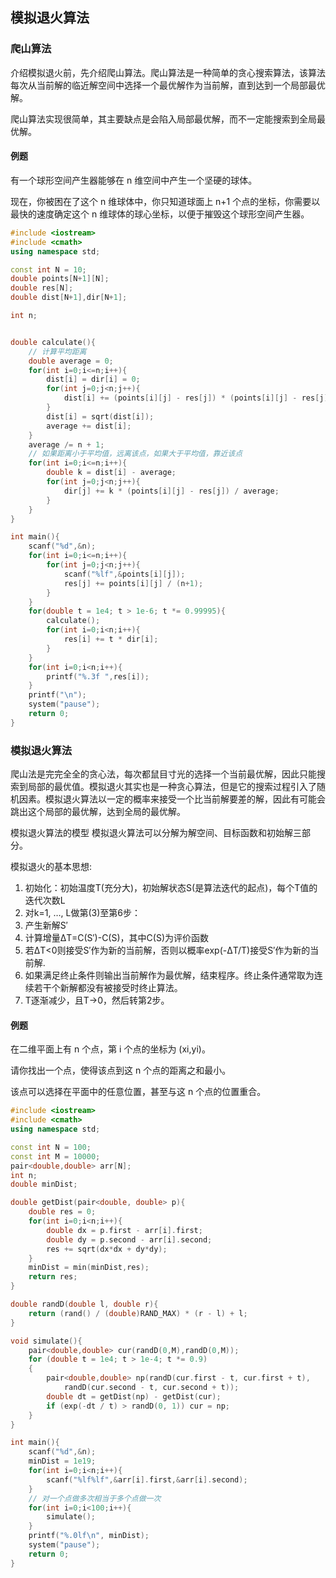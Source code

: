 ## 模拟退火算法

### 爬山算法  

介绍模拟退火前，先介绍爬山算法。爬山算法是一种简单的贪心搜索算法，该算法每次从当前解的临近解空间中选择一个最优解作为当前解，直到达到一个局部最优解。

爬山算法实现很简单，其主要缺点是会陷入局部最优解，而不一定能搜索到全局最优解。

#### 例题

有一个球形空间产生器能够在 n 维空间中产生一个坚硬的球体。

现在，你被困在了这个 n 维球体中，你只知道球面上 n+1 个点的坐标，你需要以最快的速度确定这个 n 维球体的球心坐标，以便于摧毁这个球形空间产生器。

```cpp
#include <iostream>
#include <cmath>
using namespace std;

const int N = 10;
double points[N+1][N];
double res[N];
double dist[N+1],dir[N+1];

int n;


double calculate(){
    // 计算平均距离
    double average = 0;
    for(int i=0;i<=n;i++){
        dist[i] = dir[i] = 0;
        for(int j=0;j<n;j++){
            dist[i] += (points[i][j] - res[j]) * (points[i][j] - res[j]);
        }
        dist[i] = sqrt(dist[i]);
        average += dist[i];
    }
    average /= n + 1;
    // 如果距离小于平均值，远离该点，如果大于平均值，靠近该点
    for(int i=0;i<=n;i++){
        double k = dist[i] - average;
        for(int j=0;j<n;j++){
            dir[j] += k * (points[i][j] - res[j]) / average;
        }
    }
}

int main(){
    scanf("%d",&n);
    for(int i=0;i<=n;i++){
        for(int j=0;j<n;j++){
            scanf("%lf",&points[i][j]);
            res[j] += points[i][j] / (n+1);
        }
    }
    for(double t = 1e4; t > 1e-6; t *= 0.99995){
        calculate();
        for(int i=0;i<n;i++){
            res[i] += t * dir[i];
        }
    }
    for(int i=0;i<n;i++){
        printf("%.3f ",res[i]);
    }
    printf("\n");
    system("pause");
    return 0;
}
```

### 模拟退火算法

爬山法是完完全全的贪心法，每次都鼠目寸光的选择一个当前最优解，因此只能搜索到局部的最优值。模拟退火其实也是一种贪心算法，但是它的搜索过程引入了随机因素。模拟退火算法以一定的概率来接受一个比当前解要差的解，因此有可能会跳出这个局部的最优解，达到全局的最优解。

模拟退火算法的模型
模拟退火算法可以分解为解空间、目标函数和初始解三部分。

模拟退火的基本思想:
1. 初始化：初始温度T(充分大)，初始解状态S(是算法迭代的起点)，每个T值的迭代次数L
2. 对k=1, …, L做第(3)至第6步：
3. 产生新解S′
4. 计算增量ΔT=C(S′)-C(S)，其中C(S)为评价函数
5. 若ΔT<0则接受S′作为新的当前解，否则以概率exp(-ΔT/T)接受S′作为新的当前解.
6. 如果满足终止条件则输出当前解作为最优解，结束程序。终止条件通常取为连续若干个新解都没有被接受时终止算法。
7. T逐渐减少，且T->0，然后转第2步。

#### 例题

在二维平面上有 n 个点，第 i 个点的坐标为 (xi,yi)。

请你找出一个点，使得该点到这 n 个点的距离之和最小。

该点可以选择在平面中的任意位置，甚至与这 n 个点的位置重合。

```cpp
#include <iostream>
#include <cmath>
using namespace std;

const int N = 100;
const int M = 10000;
pair<double,double> arr[N];
int n;
double minDist;

double getDist(pair<double, double> p){
    double res = 0;
    for(int i=0;i<n;i++){
        double dx = p.first - arr[i].first;
        double dy = p.second - arr[i].second;
        res += sqrt(dx*dx + dy*dy);
    }
    minDist = min(minDist,res);
    return res;
}

double randD(double l, double r){
    return (rand() / (double)RAND_MAX) * (r - l) + l;
}

void simulate(){
    pair<double,double> cur(randD(0,M),randD(0,M));
    for (double t = 1e4; t > 1e-4; t *= 0.9)
    {
        pair<double,double> np(randD(cur.first - t, cur.first + t), 
            randD(cur.second - t, cur.second + t));
        double dt = getDist(np) - getDist(cur);
        if (exp(-dt / t) > randD(0, 1)) cur = np;
    }
}

int main(){
    scanf("%d",&n);
    minDist = 1e19;
    for(int i=0;i<n;i++){
        scanf("%lf%lf",&arr[i].first,&arr[i].second);
    }
    // 对一个点做多次相当于多个点做一次
    for(int i=0;i<100;i++){
        simulate();
    }
    printf("%.0lf\n", minDist);
    system("pause");
    return 0;
}
```